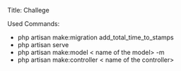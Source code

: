 Title: Challege

Used Commands:
- php artisan make:migration add_total_time_to_stamps
- php artisan serve
- php artisan make:model < name of the model> -m
- php artisan make:controller < name of the controller>